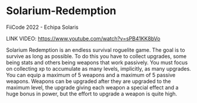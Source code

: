 # Solarium-Redemption
FiiCode 2022 - Echipa Solaris

LINK VIDEO: https://www.youtube.com/watch?v=sPB41KK8bVo

Solarium Redemption is an endless survival roguelite game. The goal is to survive as long as possible. To do this you have to collect upgrades, some being stats and others being weapons that work passively. You must focus on collecting xp to accumulate as many levels, implicitly, as many upgrades. You can equip a maximum of 5 weapons and a maximum of 5 passive weapons. Weapons can be upgraded after they are upgraded to the maximum level, the upgrade giving each weapon a special effect and a huge bonus in power, but the effort to upgrade a weapon is quite high.
